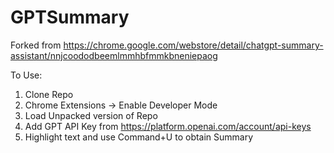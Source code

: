 # GPTSummary
Forked from https://chrome.google.com/webstore/detail/chatgpt-summary-assistant/nnjcoododbeemlmmhbfmmkbneniepaog

To Use:
1. Clone Repo
2. Chrome Extensions -> Enable Developer Mode
3. Load Unpacked version of Repo
4. Add GPT API Key from https://platform.openai.com/account/api-keys
5. Highlight text and use Command+U to obtain Summary
